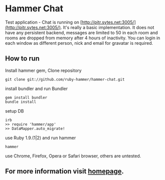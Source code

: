 # Hammer Chat

Test application - Chat is running on [http://pitr.sytes.net:3005/](http://pitr.sytes.net:3005/). It's really
a basic implementation. It does not have any persistent backend, messages are limited to 50 in each room and rooms are
dropped from memory after 4 hours of inactivity. You can login in each window as different person, nick and email
for gravatar is required.

## How to run

Install hammer gem, Clone repository

    git clone git://github.com/ruby-hammer/hammer-chat.git

install bundler and run Bundler

    gem install bundler
    bundle install

setup DB

    irb
    >> require 'hammer/app'
    >> DataMapper.auto_migrate!

use Ruby 1.9.(1|2) and run hammer

    hammer

use Chrome, Firefox, Opera or Safari browser, others are untested.

## For more information visit [homepage](http://ruby-hammer.github.com/hammer/).

